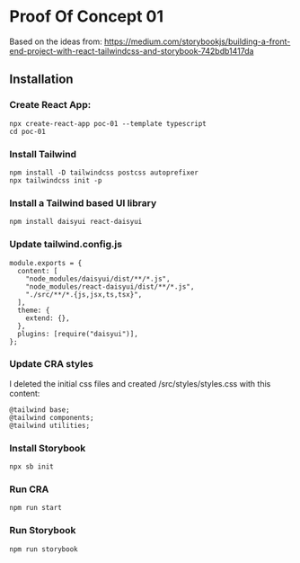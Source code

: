 # Proof Of Concept 01

Based on the ideas from:
https://medium.com/storybookjs/building-a-front-end-project-with-react-tailwindcss-and-storybook-742bdb1417da

## Installation

### Create React App:

```
npx create-react-app poc-01 --template typescript
cd poc-01
```

### Install Tailwind

```
npm install -D tailwindcss postcss autoprefixer
npx tailwindcss init -p
```

### Install a Tailwind based UI library

```
npm install daisyui react-daisyui
```

### Update tailwind.config.js

```
module.exports = {
  content: [
    "node_modules/daisyui/dist/**/*.js",
    "node_modules/react-daisyui/dist/**/*.js",
    "./src/**/*.{js,jsx,ts,tsx}",
  ],
  theme: {
    extend: {},
  },
  plugins: [require("daisyui")],
};
```

### Update CRA styles

I deleted the initial css files and created /src/styles/styles.css with this content:

```
@tailwind base;
@tailwind components;
@tailwind utilities;
```

### Install Storybook

```
npx sb init
```

### Run CRA

```
npm run start
```

### Run Storybook

```
npm run storybook
```
